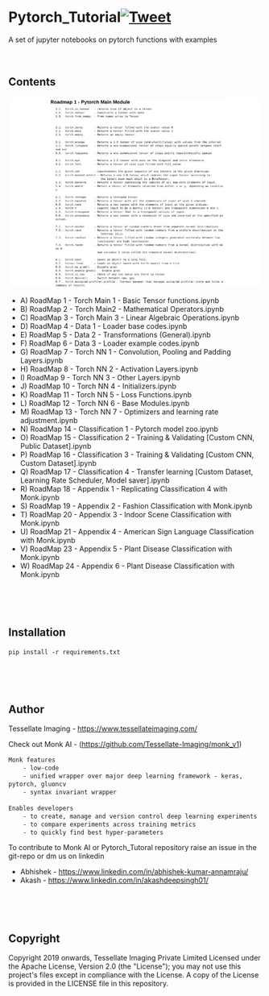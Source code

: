 # Pytorch_Tutorial[![Tweet](https://img.shields.io/twitter/url/https/github.com/tterb/hyde.svg?style=social)](http://twitter.com/share?text=Check%20out%20Pytorch_Tutorial,%20A%20set%20of%20jupyter%20notebooks%20on%20pytorch%20functions%20with%20examples&url=https://github.com/Tessellate-Imaging/monk_v1&hashtags=MonkAI,OpenSource,Notebooks,DeepLearning,Tutorial,Pytorch,Python)
A set of jupyter notebooks on pytorch functions with examples
<br />
<br />
<br />

## Contents
![Alt Text](demo.gif)
<br />

- A) RoadMap 1 - Torch Main 1 - Basic Tensor functions.ipynb
- B) RoadMap 2 - Torch Main2 - Mathematical Operators.ipynb
- C) RoadMap 3 - Torch Main 3 - Linear Algebraic Operations.ipynb
- D) RoadMap 4 - Data 1 - Loader base codes.ipynb
- E) RoadMap 5 - Data 2 - Transformations (General).ipynb
- F) RoadMap 6 - Data 3 - Loader example codes.ipynb
- G) RoadMap 7 - Torch NN 1 - Convolution, Pooling and Padding Layers.ipynb
- H) RoadMap 8 - Torch NN 2 - Activation Layers.ipynb
- I) RoadMap 9 - Torch NN 3 - Other Layers.ipynb
- J) RoadMap 10 - Torch NN 4 - Initializers.ipynb
- K) RoadMap 11 - Torch NN 5 - Loss Functions.ipynb
- L) RoadMap 12 - Torch NN 6 - Base Modules.ipynb
- M) RoadMap 13 - Torch NN 7 - Optimizers and learning rate adjustment.ipynb
- N) RoadMap 14 - Classification 1 - Pytorch model zoo.ipynb
- O) RoadMap 15 - Classification 2 - Training & Validating [Custom CNN, Public Dataset].ipynb
- P) RoadMap 16 - Classification 3 - Training & Validating [Custom CNN, Custom Dataset].ipynb
- Q) RoadMap 17 - Classification 4 - Transfer learning [Custom Dataset, Learning Rate Scheduler, Model saver].ipynb
- R) RoadMap 18 - Appendix 1 - Replicating Classification 4 with Monk.ipynb
- S) RoadMap 19 - Appendix 2 - Fashion Classification with Monk.ipynb
- T) RoadMap 20 - Appendix 3 - Indoor Scene Classification with Monk.ipynb
- U) RoadMap 21 - Appendix 4 - American Sign Language Classification with Monk.ipynb
- V) RoadMap 23 - Appendix 5 - Plant Disease Classification with Monk.ipynb
- W) RoadMap 24 - Appendix 6 - Plant Disease Classification with Monk.ipynb
<br />
<br />
<br />



## Installation
```
pip install -r requirements.txt
```
<br />
<br />
<br />


## Author
Tessellate Imaging - https://www.tessellateimaging.com/
   
Check out Monk AI - (https://github.com/Tessellate-Imaging/monk_v1)
    
    Monk features
        - low-code
        - unified wrapper over major deep learning framework - keras, pytorch, gluoncv
        - syntax invariant wrapper

    Enables developers
        - to create, manage and version control deep learning experiments
        - to compare experiments across training metrics
        - to quickly find best hyper-parameters

To contribute to Monk AI or Pytorch_Tutoral repository raise an issue in the git-repo or dm us on linkedin 
   - Abhishek - https://www.linkedin.com/in/abhishek-kumar-annamraju/
   - Akash - https://www.linkedin.com/in/akashdeepsingh01/
<br />
<br />
<br />

## Copyright

Copyright 2019 onwards, Tessellate Imaging Private Limited Licensed under the Apache License, Version 2.0 (the "License"); you may not use this project's files except in compliance with the License. A copy of the License is provided in the LICENSE file in this repository.
